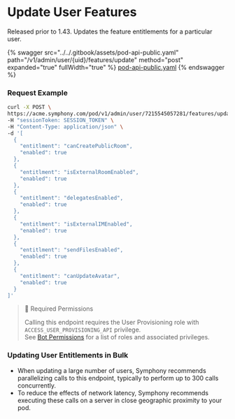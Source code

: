# Update User Features

Released prior to 1.43. Updates the feature entitlements for a particular user.

{% swagger src="../../.gitbook/assets/pod-api-public.yaml" path="/v1/admin/user/{uid}/features/update" method="post" expanded="true" fullWidth="true" %}
[pod-api-public.yaml](../../.gitbook/assets/pod-api-public.yaml)
{% endswagger %}

### Request Example

```bash
curl -X POST \
https://acme.symphony.com/pod/v1/admin/user/7215545057281/features/update \
-H "sessionToken: SESSION_TOKEN" \
-H "Content-Type: application/json" \
-d '[
  {
    "entitlment": "canCreatePublicRoom",
    "enabled": true
  },
  {
    "entitlment": "isExternalRoomEnabled",
    "enabled": true
  },
  {
    "entitlment": "delegatesEnabled",
    "enabled": true
  },
  {
    "entitlment": "isExternalIMEnabled",
    "enabled": true
  },
  {
    "entitlment": "sendFilesEnabled",
    "enabled": true
  },
  {
    "entitlment": "canUpdateAvatar",
    "enabled": true
  }
]'
```

> 🚧 Required Permissions
>
> Calling this endpoint requires the User Provisioning role with `ACCESS_USER_PROVISIONING_API` privilege.\
> See [Bot Permissions](https://docs.developers.symphony.com/building-bots-on-symphony/configuration/bot-permissions) for a list of roles and associated privileges.

### Updating User Entitlements in Bulk

* When updating a large number of users, Symphony recommends parallelizing calls to this endpoint, typically to perform up to 300 calls concurrently.
* To reduce the effects of network latency, Symphony recommends executing these calls on a server in close geographic proximity to your pod.
